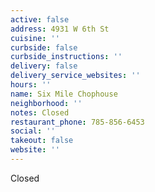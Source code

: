 ```yaml
---
active: false
address: 4931 W 6th St
cuisine: ''
curbside: false
curbside_instructions: ''
delivery: false
delivery_service_websites: ''
hours: ''
name: Six Mile Chophouse
neighborhood: ''
notes: Closed
restaurant_phone: 785-856-6453
social: ''
takeout: false
website: ''
---
```


Closed